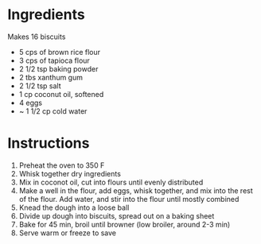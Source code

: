 # Ingredients
Makes 16 biscuits

 * 5 cps of brown rice flour
 * 3 cps of tapioca flour
 * 2 1/2 tsp baking powder
 * 2 tbs xanthum gum
 * 2 1/2 tsp salt
 * 1 cp coconut oil, softened
 * 4 eggs
 * ~ 1 1/2 cp cold water
 
# Instructions

1. Preheat the oven to 350 F
1. Whisk together dry ingredients
1. Mix in coconot oil, cut into flours until evenly distributed
1. Make a well in the flour, add eggs, whisk together, and mix into the rest of the flour. Add water, and stir into the flour until mostly combined
1. Knead the dough into a loose ball
1. Divide up dough into biscuits, spread out on a baking sheet
1. Bake for 45 min, broil until browner (low broiler, around 2-3 min)
1. Serve warm or freeze to save
